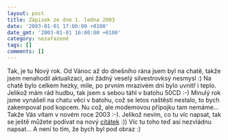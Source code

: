 ```yaml
---
layout: post
title: Zápisek ze dne 1. ledna 2003
date: '2003-01-01 17:00:00 +0100'
date_gmt: '2003-01-01 16:00:00 +0100'
category: nezařazené
tags: []
comments: []
---
```

<p>Tak, je tu Nový rok. Od Vánoc až do
dnešního rána jsem byl na chatě, takže jsem nenahodil aktualizaci, ani žádný
veselý silvestrovksý nesmysl :) Na chatě bylo celkem hezky, mile, po prvním mrazivém
dni bylo uvnitř i teplo. Jelikož mám rád hudbu, tak jsem s sebou táhl v batohu 50CD
:-) Minulý rok jsme vynášeli na chatu věci v batohu, což se letos naštěstí
nestalo, to bych zakempoval pod kopcem. Nu což, ale modemovou přípojku tam nemáme...
Takže Vás vítam v novém roce 2003 :-). Jelikož nevím, co tu víc napsat, tak se
ještě můžete podívat na nový <a href="art.php?a=inteligence.htm">citátek</a> :)) Víc tu
toho teď asi nezvládnu napsat... A není to tím, že bych byl pod obraz :)</p>
